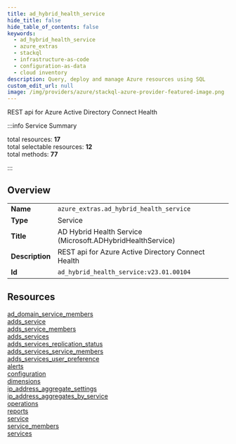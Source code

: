 ```yaml
---
title: ad_hybrid_health_service
hide_title: false
hide_table_of_contents: false
keywords:
  - ad_hybrid_health_service
  - azure_extras
  - stackql
  - infrastructure-as-code
  - configuration-as-data
  - cloud inventory
description: Query, deploy and manage Azure resources using SQL
custom_edit_url: null
image: /img/providers/azure/stackql-azure-provider-featured-image.png
---
```

REST api for Azure Active Directory Connect Health  
    
:::info Service Summary

<div class="row">
<div class="providerDocColumn">
<span>total resources:&nbsp;<b>17</b></span><br />
<span>total selectable resources:&nbsp;<b>12</b></span><br />
<span>total methods:&nbsp;<b>77</b></span><br />
</div>
</div>

:::

## Overview
<table><tbody>
<tr><td><b>Name</b></td><td><code>azure_extras.ad_hybrid_health_service</code></td></tr>
<tr><td><b>Type</b></td><td>Service</td></tr>
<tr><td><b>Title</b></td><td>AD Hybrid Health Service (Microsoft.ADHybridHealthService)</td></tr>
<tr><td><b>Description</b></td><td>REST api for Azure Active Directory Connect Health</td></tr>
<tr><td><b>Id</b></td><td><code>ad_hybrid_health_service:v23.01.00104</code></td></tr>
</tbody></table>

## Resources
<div class="row">
<div class="providerDocColumn">
<a href="/providers/azure_extras/ad_hybrid_health_service/ad_domain_service_members/">ad_domain_service_members</a><br />
<a href="/providers/azure_extras/ad_hybrid_health_service/adds_service/">adds_service</a><br />
<a href="/providers/azure_extras/ad_hybrid_health_service/adds_service_members/">adds_service_members</a><br />
<a href="/providers/azure_extras/ad_hybrid_health_service/adds_services/">adds_services</a><br />
<a href="/providers/azure_extras/ad_hybrid_health_service/adds_services_replication_status/">adds_services_replication_status</a><br />
<a href="/providers/azure_extras/ad_hybrid_health_service/adds_services_service_members/">adds_services_service_members</a><br />
<a href="/providers/azure_extras/ad_hybrid_health_service/adds_services_user_preference/">adds_services_user_preference</a><br />
<a href="/providers/azure_extras/ad_hybrid_health_service/alerts/">alerts</a><br />
<a href="/providers/azure_extras/ad_hybrid_health_service/configuration/">configuration</a><br />
</div>
<div class="providerDocColumn">
<a href="/providers/azure_extras/ad_hybrid_health_service/dimensions/">dimensions</a><br />
<a href="/providers/azure_extras/ad_hybrid_health_service/ip_address_aggregate_settings/">ip_address_aggregate_settings</a><br />
<a href="/providers/azure_extras/ad_hybrid_health_service/ip_address_aggregates_by_service/">ip_address_aggregates_by_service</a><br />
<a href="/providers/azure_extras/ad_hybrid_health_service/operations/">operations</a><br />
<a href="/providers/azure_extras/ad_hybrid_health_service/reports/">reports</a><br />
<a href="/providers/azure_extras/ad_hybrid_health_service/service/">service</a><br />
<a href="/providers/azure_extras/ad_hybrid_health_service/service_members/">service_members</a><br />
<a href="/providers/azure_extras/ad_hybrid_health_service/services/">services</a><br />
</div>
</div>
